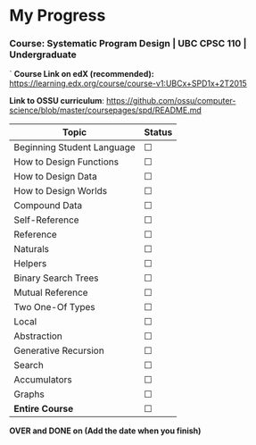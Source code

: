 # My Progress

### Course: Systematic Program Design | UBC CPSC 110 | Undergraduate

`
**Course Link on edX (recommended):** <https://learning.edx.org/course/course-v1:UBCx+SPD1x+2T2015>

**Link to OSSU curriculum**: <https://github.com/ossu/computer-science/blob/master/coursepages/spd/README.md>

| Topic                      | Status |
| -------------------------- | ------ |
| Beginning Student Language | ☐      |
| How to Design Functions    | ☐      |
| How to Design Data         | ☐      |
| How to Design Worlds       | ☐      |
| Compound Data              | ☐      |
| Self-Reference             | ☐      |
| Reference                  | ☐      |
| Naturals                   | ☐      |
| Helpers                    | ☐      |
| Binary Search Trees        | ☐      |
| Mutual Reference           | ☐      |
| Two One-Of Types           | ☐      |
| Local                      | ☐      |
| Abstraction                | ☐      |
| Generative Recursion       | ☐      |
| Search                     | ☐      |
| Accumulators               | ☐      |
| Graphs                     | ☐      |
| **Entire Course**          | ☐      |

**OVER and DONE on (Add the date when you finish)**
